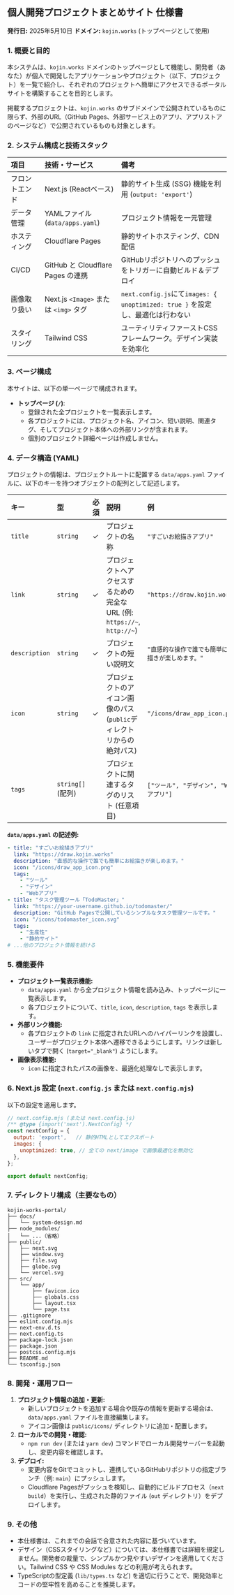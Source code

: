 ## 個人開発プロジェクトまとめサイト 仕様書

**発行日:** 2025年5月10日
**ドメイン:** `kojin.works` (トップページとして使用)

### 1. 概要と目的

本システムは、`kojin.works` ドメインのトップページとして機能し、開発者（あなた）が個人で開発したアプリケーションやプロジェクト（以下、プロジェクト）を一覧で紹介し、それぞれのプロジェクトへ簡単にアクセスできるポータルサイトを構築することを目的とします。

掲載するプロジェクトは、`kojin.works` のサブドメインで公開されているものに限らず、外部のURL（GitHub Pages、外部サービス上のアプリ、アプリストアのページなど）で公開されているものも対象とします。

### 2. システム構成と技術スタック

| 項目          | 技術・サービス                                   | 備考                                                                 |
| :------------ | :----------------------------------------------- | :------------------------------------------------------------------- |
| フロントエンド  | Next.js (Reactベース)                            | 静的サイト生成 (SSG) 機能を利用 (`output: 'export'`)                   |
| データ管理     | YAMLファイル (`data/apps.yaml`)                  | プロジェクト情報を一元管理                                                 |
| ホスティング    | Cloudflare Pages                                 | 静的サイトホスティング、CDN配信                                            |
| CI/CD        | GitHub と Cloudflare Pages の連携                  | GitHubリポジトリへのプッシュをトリガーに自動ビルド＆デプロイ                 |
| 画像取り扱い   | Next.js `<Image>` または `<img>` タグ            | `next.config.js`にて`images: { unoptimized: true }` を設定し、最適化は行わない |
| スタイリング   | Tailwind CSS                                    | ユーティリティファーストCSSフレームワーク。デザイン実装を効率化                 |

### 3. ページ構成

本サイトは、以下の単一ページで構成されます。

* **トップページ (`/`)**:
    * 登録された全プロジェクトを一覧表示します。
    * 各プロジェクトには、プロジェクト名、アイコン、短い説明、関連タグ、そしてプロジェクト本体への外部リンクが含まれます。
    * 個別のプロジェクト詳細ページは作成しません。

### 4. データ構造 (YAML)

プロジェクトの情報は、プロジェクトルートに配置する `data/apps.yaml` ファイルに、以下のキーを持つオブジェクトの配列として記述します。

| キー          | 型                | 必須 | 説明                                                                                               | 例                                        |
| :------------ | :---------------- | :--- | :------------------------------------------------------------------------------------------------- | :---------------------------------------- |
| `title`       | `string`          | ✓    | プロジェクトの名称                                                                                       | `"すごいお絵描きアプリ"`                      |
| `link`        | `string`          | ✓    | プロジェクトへアクセスするための完全なURL (例: `https://~`, `http://~`)                                    | `"https://draw.kojin.works"`              |
| `description` | `string`          | ✓    | プロジェクトの短い説明文                                                                                   | `"直感的な操作で誰でも簡単にお絵描きが楽しめます。"` |
| `icon`        | `string`          | ✓    | プロジェクトのアイコン画像のパス (`public`ディレクトリからの絶対パス)                                              | `"/icons/draw_app_icon.png"`              |
| `tags`        | `string[]` (配列) |      | プロジェクトに関連するタグのリスト (任意項目)                                                                  | `["ツール", "デザイン", "Webアプリ"]`        |

**`data/apps.yaml` の記述例:**
```yaml
- title: "すごいお絵描きアプリ"
  link: "https://draw.kojin.works"
  description: "直感的な操作で誰でも簡単にお絵描きが楽しめます。"
  icon: "/icons/draw_app_icon.png"
  tags:
    - "ツール"
    - "デザイン"
    - "Webアプリ"
- title: "タスク管理ツール「TodoMaster」"
  link: "https://your-username.github.io/todomaster/"
  description: "GitHub Pagesで公開しているシンプルなタスク管理ツールです。"
  icon: "/icons/todomaster_icon.svg"
  tags:
    - "生産性"
    - "静的サイト"
# ...他のプロジェクト情報を続ける
```

### 5. 機能要件

* **プロジェクト一覧表示機能:**
    * `data/apps.yaml` から全プロジェクト情報を読み込み、トップページに一覧表示します。
    * 各プロジェクトについて、`title`, `icon`, `description`, `tags` を表示します。
* **外部リンク機能:**
    * 各プロジェクトの `link` に指定されたURLへのハイパーリンクを設置し、ユーザーがプロジェクト本体へ遷移できるようにします。リンクは新しいタブで開く (`target="_blank"`) ようにします。
* **画像表示機能:**
    * `icon` に指定されたパスの画像を、最適化処理なしで表示します。

### 6. Next.js 設定 (`next.config.js` または `next.config.mjs`)

以下の設定を適用します。

```javascript
// next.config.mjs (または next.config.js)
/** @type {import('next').NextConfig} */
const nextConfig = {
  output: 'export',   // 静的HTMLとしてエクスポート
  images: {
    unoptimized: true, // 全ての next/image で画像最適化を無効化
  },
};

export default nextConfig;
```

### 7. ディレクトリ構成（主要なもの）

```
kojin-works-portal/
├── docs/
│   └── system-design.md
├── node_modules/
│   └── ...（省略）
├── public/
│   ├── next.svg
│   ├── window.svg
│   ├── file.svg
│   ├── globe.svg
│   └── vercel.svg
├── src/
│   └── app/
│       ├── favicon.ico
│       ├── globals.css
│       ├── layout.tsx
│       └── page.tsx
├── .gitignore
├── eslint.config.mjs
├── next-env.d.ts
├── next.config.ts
├── package-lock.json
├── package.json
├── postcss.config.mjs
├── README.md
└── tsconfig.json
```

### 8. 開発・運用フロー

1.  **プロジェクト情報の追加・更新:**
    * 新しいプロジェクトを追加する場合や既存の情報を更新する場合は、`data/apps.yaml` ファイルを直接編集します。
    * アイコン画像は `public/icons/` ディレクトリに追加・配置します。
2.  **ローカルでの開発・確認:**
    * `npm run dev` (または `yarn dev`) コマンドでローカル開発サーバーを起動し、変更内容を確認します。
3.  **デプロイ:**
    * 変更内容をGitでコミットし、連携しているGitHubリポジトリの指定ブランチ（例: `main`）にプッシュします。
    * Cloudflare Pagesがプッシュを検知し、自動的にビルドプロセス（`next build`）を実行し、生成された静的ファイル (`out` ディレクトリ）をデプロイします。

### 9. その他

* 本仕様書は、これまでの会話で合意された内容に基づいています。
* デザイン（CSSスタイリングなど）については、本仕様書では詳細を規定しません。開発者の裁量で、シンプルかつ見やすいデザインを適用してください。Tailwind CSS や CSS Modules などの利用が考えられます。
* TypeScriptの型定義 (`lib/types.ts` など) を適切に行うことで、開発効率とコードの堅牢性を高めることを推奨します。
